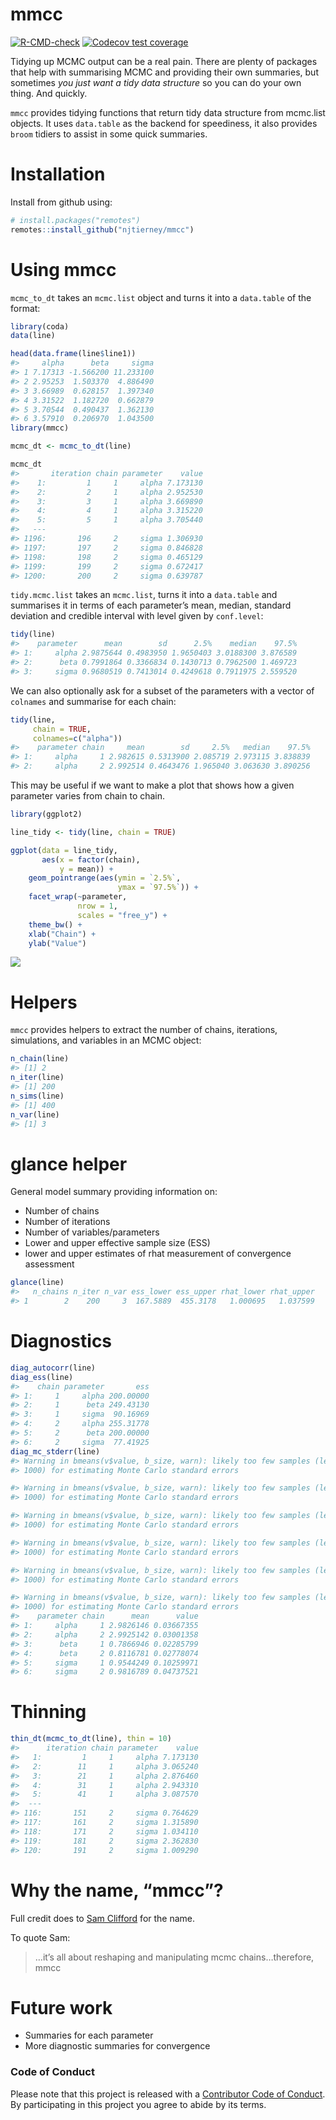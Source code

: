 
<!-- README.md is generated from README.Rmd. Please edit that file -->

# mmcc

<!-- badges: start -->

[![R-CMD-check](https://github.com/njtierney/mmcc/workflows/R-CMD-check/badge.svg)](https://github.com/njtierney/mmcc/actions)
[![Codecov test
coverage](https://codecov.io/gh/njtierney/mmcc/branch/master/graph/badge.svg)](https://codecov.io/gh/njtierney/mmcc?branch=master)
<!-- badges: end -->

Tidying up MCMC output can be a real pain. There are plenty of packages
that help with summarising MCMC and providing their own summaries, but
sometimes *you just want a tidy data structure* so you can do your own
thing. And quickly.

`mmcc` provides tidying functions that return tidy data structure from
mcmc.list objects. It uses `data.table` as the backend for speediness,
it also provides `broom` tidiers to assist in some quick summaries.

# Installation

Install from github using:

``` r
# install.packages("remotes")
remotes::install_github("njtierney/mmcc")
```

# Using mmcc

`mcmc_to_dt` takes an `mcmc.list` object and turns it into a
`data.table` of the format:

``` r
library(coda)
data(line)

head(data.frame(line$line1))
#>     alpha      beta     sigma
#> 1 7.17313 -1.566200 11.233100
#> 2 2.95253  1.503370  4.886490
#> 3 3.66989  0.628157  1.397340
#> 4 3.31522  1.182720  0.662879
#> 5 3.70544  0.490437  1.362130
#> 6 3.57910  0.206970  1.043500
library(mmcc)

mcmc_dt <- mcmc_to_dt(line)

mcmc_dt
#>       iteration chain parameter    value
#>    1:         1     1     alpha 7.173130
#>    2:         2     1     alpha 2.952530
#>    3:         3     1     alpha 3.669890
#>    4:         4     1     alpha 3.315220
#>    5:         5     1     alpha 3.705440
#>   ---                                   
#> 1196:       196     2     sigma 1.306930
#> 1197:       197     2     sigma 0.846828
#> 1198:       198     2     sigma 0.465129
#> 1199:       199     2     sigma 0.672417
#> 1200:       200     2     sigma 0.639787
```

`tidy.mcmc.list` takes an `mcmc.list`, turns it into a `data.table` and
summarises it in terms of each parameter’s mean, median, standard
deviation and credible interval with level given by `conf.level`:

``` r
tidy(line)
#>    parameter      mean        sd      2.5%    median    97.5%
#> 1:     alpha 2.9875644 0.4983950 1.9650403 3.0188300 3.876589
#> 2:      beta 0.7991864 0.3366834 0.1430713 0.7962500 1.469723
#> 3:     sigma 0.9680519 0.7413014 0.4249618 0.7911975 2.559520
```

We can also optionally ask for a subset of the parameters with a vector
of `colnames` and summarise for each chain:

``` r
tidy(line, 
     chain = TRUE, 
     colnames=c("alpha"))
#>    parameter chain     mean        sd     2.5%   median    97.5%
#> 1:     alpha     1 2.982615 0.5313900 2.085719 2.973115 3.838839
#> 2:     alpha     2 2.992514 0.4643476 1.965040 3.063630 3.890256
```

This may be useful if we want to make a plot that shows how a given
parameter varies from chain to chain.

``` r
library(ggplot2)

line_tidy <- tidy(line, chain = TRUE)

ggplot(data = line_tidy, 
       aes(x = factor(chain), 
           y = mean)) +
    geom_pointrange(aes(ymin = `2.5%`,
                        ymax = `97.5%`)) +
    facet_wrap(~parameter, 
               nrow = 1, 
               scales = "free_y") +
    theme_bw() +
    xlab("Chain") +
    ylab("Value")
```

![](man/figures/README-show-tidy-ggplot-1.png)<!-- -->

# Helpers

`mmcc` provides helpers to extract the number of chains, iterations,
simulations, and variables in an MCMC object:

``` r
n_chain(line)
#> [1] 2
n_iter(line)
#> [1] 200
n_sims(line)
#> [1] 400
n_var(line)
#> [1] 3
```

# glance helper

General model summary providing information on:

-   Number of chains
-   Number of iterations
-   Number of variables/parameters
-   Lower and upper effective sample size (ESS)
-   lower and upper estimates of rhat measurement of convergence
    assessment

``` r
glance(line)
#>   n_chains n_iter n_var ess_lower ess_upper rhat_lower rhat_upper
#> 1        2    200     3  167.5889  455.3178   1.000695   1.037599
```

# Diagnostics

``` r
diag_autocorr(line)
diag_ess(line)
#>    chain parameter       ess
#> 1:     1     alpha 200.00000
#> 2:     1      beta 249.43130
#> 3:     1     sigma  90.16969
#> 4:     2     alpha 255.31778
#> 5:     2      beta 200.00000
#> 6:     2     sigma  77.41925
diag_mc_stderr(line)
#> Warning in bmeans(v$value, b_size, warn): likely too few samples (less than
#> 1000) for estimating Monte Carlo standard errors

#> Warning in bmeans(v$value, b_size, warn): likely too few samples (less than
#> 1000) for estimating Monte Carlo standard errors

#> Warning in bmeans(v$value, b_size, warn): likely too few samples (less than
#> 1000) for estimating Monte Carlo standard errors

#> Warning in bmeans(v$value, b_size, warn): likely too few samples (less than
#> 1000) for estimating Monte Carlo standard errors

#> Warning in bmeans(v$value, b_size, warn): likely too few samples (less than
#> 1000) for estimating Monte Carlo standard errors

#> Warning in bmeans(v$value, b_size, warn): likely too few samples (less than
#> 1000) for estimating Monte Carlo standard errors
#>    parameter chain      mean      value
#> 1:     alpha     1 2.9826146 0.03667355
#> 2:     alpha     2 2.9925142 0.03001358
#> 3:      beta     1 0.7866946 0.02285799
#> 4:      beta     2 0.8116781 0.02778074
#> 5:     sigma     1 0.9544249 0.10259971
#> 6:     sigma     2 0.9816789 0.04737521
```

# Thinning

``` r
thin_dt(mcmc_to_dt(line), thin = 10)
#>      iteration chain parameter    value
#>   1:         1     1     alpha 7.173130
#>   2:        11     1     alpha 3.065240
#>   3:        21     1     alpha 2.876460
#>   4:        31     1     alpha 2.943310
#>   5:        41     1     alpha 3.087570
#>  ---                                   
#> 116:       151     2     sigma 0.764629
#> 117:       161     2     sigma 1.315890
#> 118:       171     2     sigma 1.034110
#> 119:       181     2     sigma 2.362830
#> 120:       191     2     sigma 1.009290
```

# Why the name, “mmcc”?

Full credit does to [Sam Clifford](https://www.samclifford.info/) for
the name.

To quote Sam:

> …it’s all about reshaping and manipulating mcmc chains…therefore, mmcc

# Future work

-   Summaries for each parameter
-   More diagnostic summaries for convergence

### Code of Conduct

Please note that this project is released with a [Contributor Code of
Conduct](.github/CODE_OF_CONDUCT.md). By participating in this project
you agree to abide by its terms.
